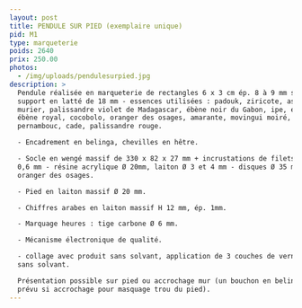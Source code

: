 ```yaml
---
layout: post
title: PENDULE SUR PIED (exemplaire unique)
pid: M1
type: marqueterie
poids: 2640
prix: 250.00
photos:
  - /img/uploads/pendulesurpied.jpg
description: >
  Pendule réalisée en marqueterie de rectangles 6 x 3 cm ép. 8 à 9 mm sur
  support en latté de 18 mm - essences utilisées : padouk, ziricote, aspen,
  murier, palissandre violet de Madagascar, ébène noir du Gabon, ipe, ébène mun,
  ébène royal, cocobolo, oranger des osages, amarante, movingui moiré,
  pernambouc, cade, palissandre rouge.

  - Encadrement en belinga, chevilles en hêtre.

  - Socle en wengé massif de 330 x 82 x 27 mm + incrustations de filets padouk
  0,6 mm - résine acrylique Ø 20mm, laiton Ø 3 et 4 mm - disques Ø 35 mm en
  oranger des osages.

  - Pied en laiton massif Ø 20 mm.

  - Chiffres arabes en laiton massif H 12 mm, ép. 1mm.

  - Marquage heures : tige carbone Ø 6 mm.

  - Mécanisme électronique de qualité.

  - collage avec produit sans solvant, application de 3 couches de vernis satiné
  sans solvant.

  Présentation possible sur pied ou accrochage mur (un bouchon en belinga est
  prévu si accrochage pour masquage trou du pied).
---
```


